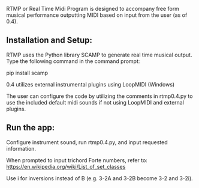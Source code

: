 RTMP or Real Time Midi Program is designed to accompany free form musical performance outputting MIDI based on input from the user (as of 0.4).

## Installation and Setup:

RTMP uses the Python library SCAMP to generate real time musical output. Type the following command in the command prompt:

pip install scamp

0.4 utilizes external instrumental plugins using LoopMIDI (Windows)

The user can configure the code by utilizing the comments in rtmp0.4.py to use the included default midi sounds if not using LoopMIDI and external plugins.

## Run the app:

Configure instrument sound, run rtmp0.4.py, and input requested information.

When prompted to input trichord Forte numbers, refer to: https://en.wikipedia.org/wiki/List_of_set_classes

Use i for inversions instead of B (e.g. 3-2A and 3-2B become 3-2 and 3-2i).
